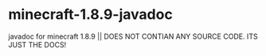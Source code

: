 # minecraft-1.8.9-javadoc
javadoc for minecraft 1.8.9 ||  DOES NOT CONTIAN ANY SOURCE CODE. ITS JUST THE DOCS!
